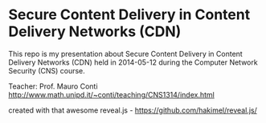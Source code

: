 # Secure Content Delivery in Content Delivery Networks (CDN)

This repo is my presentation about Secure Content Delivery in Content Delivery Networks (CDN) held in 2014-05-12 during the Computer Network Security (CNS) course. 

Teacher: Prof. Mauro Conti
http://www.math.unipd.it/~conti/teaching/CNS1314/index.html

created with that awesome reveal.js - https://github.com/hakimel/reveal.js/